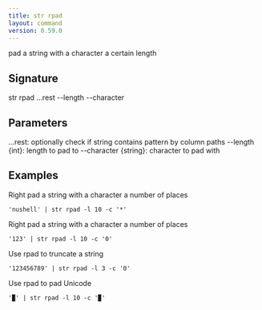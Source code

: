 ```yaml
---
title: str rpad
layout: command
version: 0.59.0
---
```


pad a string with a character a certain length

## Signature

str rpad ...rest --length --character

## Parameters

  ...rest: optionally check if string contains pattern by column paths
  --length {int}: length to pad to
  --character {string}: character to pad with

## Examples

Right pad a string with a character a number of places
```shell
'nushell' | str rpad -l 10 -c '*'
```

Right pad a string with a character a number of places
```shell
'123' | str rpad -l 10 -c '0'
```

Use rpad to truncate a string
```shell
'123456789' | str rpad -l 3 -c '0'
```

Use rpad to pad Unicode
```shell
'▉' | str rpad -l 10 -c '▉'
```

